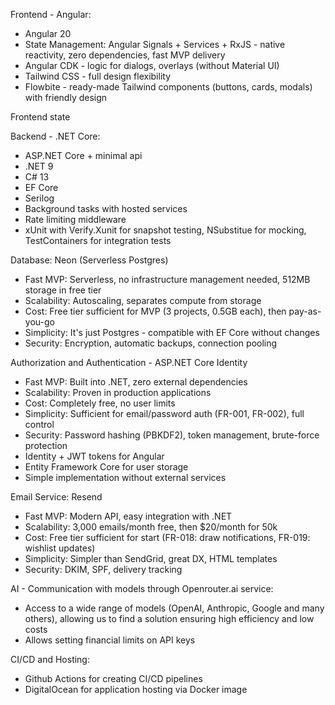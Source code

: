 Frontend - Angular:
- Angular 20
- State Management: Angular Signals + Services + RxJS - native reactivity, zero dependencies, fast MVP delivery
- Angular CDK - logic for dialogs, overlays (without Material UI)
- Tailwind CSS - full design flexibility
- Flowbite - ready-made Tailwind components (buttons, cards, modals) with friendly design

Frontend state

Backend - .NET Core:
- ASP.NET Core + minimal api
- .NET 9
- C# 13
- EF Core
- Serilog
- Background tasks with hosted services
- Rate limiting middleware
- xUnit with Verify.Xunit for snapshot testing, NSubstitue for mocking, TestContainers for integration tests

Database: Neon (Serverless Postgres)
- Fast MVP: Serverless, no infrastructure management needed, 512MB storage in free tier
- Scalability: Autoscaling, separates compute from storage
- Cost: Free tier sufficient for MVP (3 projects, 0.5GB each), then pay-as-you-go
- Simplicity: It's just Postgres - compatible with EF Core without changes
- Security: Encryption, automatic backups, connection pooling

Authorization and Authentication - ASP.NET Core Identity
- Fast MVP: Built into .NET, zero external dependencies
- Scalability: Proven in production applications
- Cost: Completely free, no user limits
- Simplicity: Sufficient for email/password auth (FR-001, FR-002), full control
- Security: Password hashing (PBKDF2), token management, brute-force protection
- Identity + JWT tokens for Angular
- Entity Framework Core for user storage
- Simple implementation without external services

Email Service: Resend
- Fast MVP: Modern API, easy integration with .NET
- Scalability: 3,000 emails/month free, then $20/month for 50k
- Cost: Free tier sufficient for start (FR-018: draw notifications, FR-019: wishlist updates)
- Simplicity: Simpler than SendGrid, great DX, HTML templates
- Security: DKIM, SPF, delivery tracking

AI - Communication with models through Openrouter.ai service:
- Access to a wide range of models (OpenAI, Anthropic, Google and many others), allowing us to find a solution ensuring high efficiency and low costs
- Allows setting financial limits on API keys

CI/CD and Hosting:
- Github Actions for creating CI/CD pipelines
- DigitalOcean for application hosting via Docker image